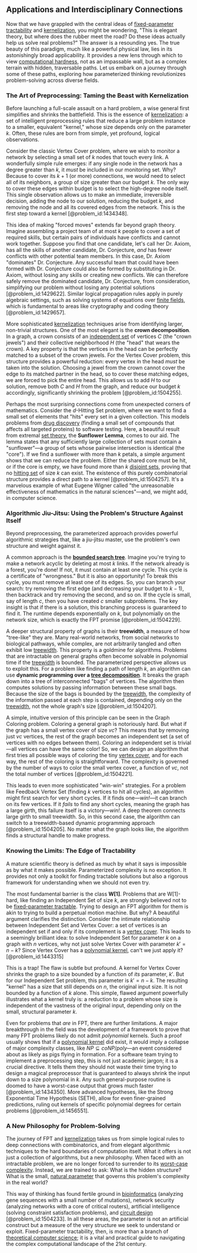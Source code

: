 ## Applications and Interdisciplinary Connections

Now that we have grappled with the central ideas of [fixed-parameter tractability](@article_id:274662) and [kernelization](@article_id:262053), you might be wondering, "This is elegant theory, but where does the rubber meet the road? Do these ideas actually help us solve real problems?" The answer is a resounding yes. The true beauty of this paradigm, much like a powerful physical law, lies in its astonishingly broad applicability. It provides a new lens through which to view [computational hardness](@article_id:271815), not as an impassable wall, but as a complex terrain with hidden, traversable paths. Let us embark on a journey through some of these paths, exploring how parameterized thinking revolutionizes problem-solving across diverse fields.

### The Art of Preprocessing: Taming the Beast with Kernelization

Before launching a full-scale assault on a hard problem, a wise general first simplifies and shrinks the battlefield. This is the essence of [kernelization](@article_id:262053): a set of intelligent preprocessing rules that reduce a large problem instance to a smaller, equivalent "kernel," whose size depends only on the parameter $k$. Often, these rules are born from simple, yet profound, logical observations.

Consider the classic Vertex Cover problem, where we wish to monitor a network by selecting a small set of $k$ nodes that touch every link. A wonderfully simple rule emerges: if any single node in the network has a degree greater than $k$, it *must* be included in our monitoring set. Why? Because to cover its $k+1$ (or more) connections, we would need to select all of its neighbors, a group of size greater than our budget $k$. The only way to cover these edges within budget is to select the high-degree node itself. This single observation allows us to make an immediate, irreversible decision, adding the node to our solution, reducing the budget $k$, and removing the node and all its covered edges from the network. This is the first step toward a kernel [@problem_id:1434348].

This idea of making "forced moves" extends far beyond graph theory. Imagine assembling a project team of at most $k$ people to cover a set of required skills, but certain pairs of individuals have conflicts and cannot work together. Suppose you find that one candidate, let's call her Dr. Axiom, has all the skills of another candidate, Dr. Conjecture, *and* has fewer conflicts with other potential team members. In this case, Dr. Axiom "dominates" Dr. Conjecture. Any successful team that could have been formed with Dr. Conjecture could also be formed by substituting in Dr. Axiom, without losing any skills or creating new conflicts. We can therefore safely remove the dominated candidate, Dr. Conjecture, from consideration, simplifying our problem without losing any potential solutions [@problem_id:1429622]. Similar logical propagation rules apply in purely algebraic settings, such as solving systems of equations over [finite fields](@article_id:141612), which is fundamental to areas like cryptography and coding theory [@problem_id:1429657].

More sophisticated [kernelization](@article_id:262053) techniques arise from identifying larger, non-trivial structures. One of the most elegant is the **crown decomposition**. In a graph, a crown consists of an [independent set](@article_id:264572) of vertices $C$ (the "crown jewels") and their collective neighborhood $H$ (the "head" that wears the crown). A key property is that the vertices in the head can be perfectly matched to a subset of the crown jewels. For the Vertex Cover problem, this structure provides a powerful reduction: every vertex in the head *must* be taken into the solution. Choosing a jewel from the crown cannot cover the edge to its matched partner in the head, so to cover these matching edges, we are forced to pick the entire head. This allows us to add $H$ to our solution, remove both $C$ and $H$ from the graph, and reduce our budget $k$ accordingly, significantly shrinking the problem [@problem_id:1504255].

Perhaps the most surprising connections come from unexpected corners of mathematics. Consider the $d$-Hitting Set problem, where we want to find a small set of elements that "hits" every set in a given collection. This models problems from [drug discovery](@article_id:260749) (finding a small set of compounds that affects all targeted proteins) to software testing. Here, a beautiful result from extremal [set theory](@article_id:137289), the **Sunflower Lemma**, comes to our aid. The lemma states that any sufficiently large collection of sets must contain a "sunflower"—a group of sets whose pairwise intersection is identical (the "core"). If we find a sunflower with more than $k$ petals, a simple argument shows that we can reduce the problem. Either the shared core must be hit, or if the core is empty, we have found more than $k$ [disjoint sets](@article_id:153847), proving that no [hitting set](@article_id:261802) of size $k$ can exist. The existence of this purely combinatorial structure provides a direct path to a kernel [@problem_id:1504257]. It's a marvelous example of what Eugene Wigner called "the unreasonable effectiveness of mathematics in the natural sciences"—and, we might add, in computer science.

### Algorithmic Jiu-Jitsu: Using the Problem's Structure Against Itself

Beyond preprocessing, the parameterized approach provides powerful algorithmic strategies that, like a jiu-jitsu master, use the problem's own structure and weight against it.

A common approach is the **[bounded search tree](@article_id:267704)**. Imagine you're trying to make a network acyclic by deleting at most $k$ links. If the network already is a forest, you're done! If not, it must contain at least one cycle. This cycle is a certificate of "wrongness." But it is also an opportunity! To break this cycle, you must remove at least one of its edges. So, you can branch your search: try removing the first edge (and decreasing your budget to $k-1$), then backtrack and try removing the second, and so on. If the cycle is small, say of length $c$, then you have created $c$ smaller subproblems. The key insight is that if there is a solution, this branching process is guaranteed to find it. The runtime depends exponentially on $k$, but polynomially on the network size, which is exactly the FPT promise [@problem_id:1504229].

A deeper structural property of graphs is their **treewidth**, a measure of how "tree-like" they are. Many real-world networks, from social networks to biological pathways, while complex, are not arbitrarily tangled and often exhibit low [treewidth](@article_id:263410). This property is a goldmine for algorithms. Problems that are intractable on general graphs often become solvable in polynomial time if the [treewidth](@article_id:263410) is bounded. The parameterized perspective allows us to exploit this. For a problem like finding a path of length $k$, an algorithm can use **dynamic programming over a [tree decomposition](@article_id:267767)**. It breaks the graph down into a tree of interconnected "bags" of vertices. The algorithm then computes solutions by passing information between these small bags. Because the size of the bags is bounded by the [treewidth](@article_id:263410), the complexity of the information passed at each step is contained, depending only on the [treewidth](@article_id:263410), not the whole graph's size [@problem_id:1504207].

A simple, intuitive version of this principle can be seen in the Graph Coloring problem. Coloring a general graph is notoriously hard. But what if the graph has a small vertex cover of size $vc$? This means that by removing just $vc$ vertices, the rest of the graph becomes an independent set (a set of vertices with no edges between them). Coloring an independent set is trivial—all vertices can have the same color! So, we can design an algorithm that first tries all possible ways of coloring the tiny [vertex cover](@article_id:260113), and for each way, the rest of the coloring is straightforward. The complexity is governed by the number of ways to color the small vertex cover, a function of $vc$, not the total number of vertices [@problem_id:1504221].

This leads to even more sophisticated "win-win" strategies. For a problem like Feedback Vertex Set (finding $k$ vertices to hit all cycles), an algorithm might first search for very short cycles. If it finds one—*win!*—it can branch on its few vertices. If it *fails* to find any short cycles, meaning the graph has a large girth, this failure itself is a victory—*win!*. A deep theorem connects large girth to small treewidth. So, in this second case, the algorithm can switch to a treewidth-based dynamic programming approach [@problem_id:1504205]. No matter what the graph looks like, the algorithm finds a structural handle to make progress.

### Knowing the Limits: The Edge of Tractability

A mature scientific theory is defined as much by what it says is impossible as by what it makes possible. Parameterized complexity is no exception. It provides not only a toolkit for finding tractable solutions but also a rigorous framework for understanding when we should not even try.

The most fundamental barrier is the class **W[1]**. Problems that are W[1]-hard, like finding an Independent Set of size $k$, are strongly believed not to be [fixed-parameter tractable](@article_id:267756). Trying to design an FPT algorithm for them is akin to trying to build a perpetual motion machine. But why? A beautiful argument clarifies the distinction. Consider the intimate relationship between Independent Set and Vertex Cover: a set of vertices is an independent set if and only if its complement is a [vertex cover](@article_id:260113). This leads to a seemingly brilliant idea: to solve Independent Set for parameter $k$ on a graph with $n$ vertices, why not just solve Vertex Cover with parameter $k' = n-k$? Since Vertex Cover has a [polynomial kernel](@article_id:269546), can't we just apply it? [@problem_id:1443315]

This is a trap! The flaw is subtle but profound. A kernel for Vertex Cover shrinks the graph to a size bounded by a function of *its* parameter, $k'$. But for our Independent Set problem, this parameter is $k' = n-k$. The resulting "kernel" has a size that still depends on $n$, the original input size. It is not bounded by a function of $k$ alone. This simple, flawed argument powerfully illustrates what a kernel truly is: a reduction to a problem whose size is independent of the vastness of the original input, depending only on the small, structural parameter $k$.

Even for problems that *are* in FPT, there are further limitations. A major breakthrough in the field was the development of a framework to prove that many FPT problems likely do not admit *polynomial* kernels. Such a proof usually shows that if a [polynomial kernel](@article_id:269546) did exist, it would imply a collapse of major complexity classes, like $NP \subseteq coNP/poly$—an event considered about as likely as pigs flying in formation. For a software team trying to implement a preprocessing step, this is not just academic jargon; it is a crucial directive. It tells them they should not waste their time trying to design a magical preprocessor that is guaranteed to always shrink the input down to a size polynomial in $k$. Any such general-purpose routine is doomed to have a worst-case output that grows much faster [@problem_id:1434350]. More advanced hypotheses, like the Strong Exponential Time Hypothesis (SETH), allow for even finer-grained predictions, ruling out kernels of specific polynomial degrees for certain problems [@problem_id:1456551].

### A New Philosophy for Problem-Solving

The journey of FPT and [kernelization](@article_id:262053) takes us from simple logical rules to deep connections with combinatorics, and from elegant algorithmic techniques to the hard boundaries of computation itself. What it offers is not just a collection of algorithms, but a new philosophy. When faced with an intractable problem, we are no longer forced to surrender to its [worst-case complexity](@article_id:270340). Instead, we are trained to ask: What is the hidden structure? What is the small, [natural parameter](@article_id:163474) that governs this problem's complexity in the real world?

This way of thinking has found fertile ground in [bioinformatics](@article_id:146265) (analyzing gene sequences with a small number of mutations), network security (analyzing networks with a core of critical routers), artificial intelligence (solving constraint satisfaction problems), and [circuit design](@article_id:261128) [@problem_id:1504233]. In all these areas, the parameter is not an artificial construct but a measure of the very structure we seek to understand or exploit. Fixed-parameter tractability, then, is more than a branch of [theoretical computer science](@article_id:262639); it is a vital and practical guide to navigating the complex computational landscape of the 21st century.